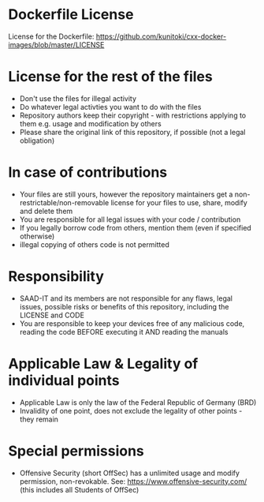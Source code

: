 # Dockerfile License
License for the Dockerfile: https://github.com/kunitoki/cxx-docker-images/blob/master/LICENSE

# License for the rest of the files
* Don't use the files for illegal activity
* Do whatever legal activties you want to do with the files
* Repository authors keep their copyright - with restrictions applying to them e.g. usage and modification by others
* Please share the original link of this repository, if possible (not a legal obligation)

# In case of contributions
* Your files are still yours, however the repository maintainers get a non-restrictable/non-removable license for your files to use, share, modify and delete them
* You are responsible for all legal issues with your code / contribution
* If you legally borrow code from others, mention them (even if specified otherwise)
* illegal copying of others code is not permitted 

# Responsibility
* SAAD-IT and its members are not responsible for any flaws, legal issues, possible risks or benefits of this repository, including the LICENSE and CODE  
* You are responsible to keep your devices free of any malicious code, reading the code BEFORE executing it AND reading the manuals

# Applicable Law & Legality of individual points
* Applicable Law is only the law of the Federal Republic of Germany (BRD)
* Invalidity of one point, does not exclude the legality of other points - they remain

# Special permissions
* Offensive Security (short OffSec) has a unlimited usage and modify permission, non-revokable. See: https://www.offensive-security.com/ (this includes all Students of OffSec)
